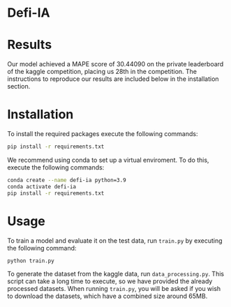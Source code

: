 # Defi-IA

# Results
Our model achieved a MAPE score of 30.44090 on the private leaderboard of the kaggle competition, placing us 28th in the competition.
The instructions to reproduce our results are included below in the installation section.

# Installation
To install the required packages execute the following commands:
```bash
pip install -r requirements.txt
```

We recommend using conda to set up a virtual enviroment. To do this, execute the following commands:

```bash
conda create --name defi-ia python=3.9
conda activate defi-ia
pip install -r requirements.txt
```
# Usage
To train a model and evaluate it on the test data, run `train.py` by executing the following command:
```bash
python train.py
```
To generate the dataset from the kaggle data, run `data_processing.py`.
This script can take a long time to execute, so we have provided the already processed datasets.
When running `train.py`, you will be asked if you wish to download the datasets, which have a combined size around 65MB.
